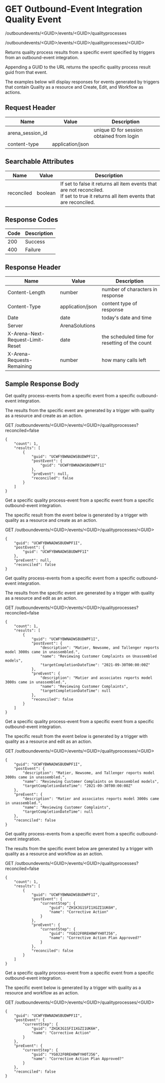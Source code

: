 # GET Outbound-Event Integration Quality Event


/outboundevents/&lt;GUID&gt;/events/&lt;GUID&gt;/qualityprocesses



/outboundevents/&lt;GUID&gt;/events/&lt;GUID&gt;/qualityprocesses/&lt;GUID&gt;

Returns quality process results  from a specific event specified by triggers from an outbound\-event integration.

Appending a GUID to the URL returns the specific quality process result guid from that event.

The examples below will display responses for events generated by triggers that contain Quality as a resource and Create, Edit, and Workflow as actions.

## Request Header

| Name<br> | Value<br> | Description<br> |
|  --- |  --- |  --- | 
| arena_session_id<br> |   | unique ID for session obtained from login<br> |
| content\-type<br> | application/json<br> |   |

## Searchable Attributes

| Name<br> | Value<br> | Description<br> |
|  --- |  --- |  --- | 
| reconciled<br> | boolean<br> | If set to false it returns all item events that are not reconciled.<br>If set to true it returns all item events that are reconciled.<br> |

## Response Codes

| Code<br> | Description<br> |
|  --- |  --- | 
| 200<br> | Success<br> |
| 400<br> | Failure<br> |

## Response Header

| Name<br> | Value<br> | Description<br> |
|  --- |  --- |  --- | 
| Content\-Length<br> | number<br> | number of characters in response<br> |
| Content\-Type<br> | application/json<br> | content type of response<br> |
| Date<br> | date<br> | today's date and time<br> |
| Server<br> | ArenaSolutions<br> |   |
| X\-Arena\-Next\-Request\-Limit\-Reset<br> | date<br> | the scheduled time for resetting of the count<br> |
| X\-Arena\-Requests\-Remaining<br> | number<br> | how many calls left<br> |

## Sample Response Body
Get quality process\-events from a specific event from a specific outbound\-event integration.

The results from the specific event  are generated by a trigger with quality as a resource and create as an action.



GET /outboundevents/&lt;GUID&gt;/events/&lt;GUID&gt;/qualityprocesses?reconciled=false

```
{
    "count": 1,
    "results": [
        {
            "guid": "UCWFYBWNADWSBUDWPF1I",
            "postEvent": {
                "guid": "UCWFYBWNADWSBUDWPF1I"
            },
            "preEvent": null,
            "reconciled": false
        }
    ]
}
```
Get a specific quality process\-event from a specific event from a specific outbound\-event integration.

The specific result from the event below is generated by a trigger with quality as a resource and create as an action.



GET /outboundevents/&lt;GUID&gt;/events/&lt;GUID&gt;/qualityprocesses/&lt;GUID&gt;

```
{
    "guid": "UCWFYBWNADWSBUDWPF1I",
    "postEvent": {
        "guid": "UCWFYBWNADWSBUDWPF1I"
    },
    "preEvent": null,
    "reconciled": false
}
```
Get  quality process\-events from a specific event from a specific outbound\-event integration.

The results from the specific event are generated by a trigger with quality as a resource and edit as an action.



GET /outboundevents/&lt;GUID&gt;/events/&lt;GUID&gt;/qualityprocesses?reconciled=false

```
{
    "count": 1,
    "results": [
        {
            "guid": "UCWFYBWNADWSBUDWPF1I",
            "postEvent": {
                "description": "Matier, Newsome, and Tallenger reports model 3000s came in unassembled.",
                "name": "Reviewing Customer Complaints on Unassembled models",
                "targetCompletionDateTime": "2021-09-30T00:00:00Z"
            },
            "preEvent": {
                "description": "Matier and associates reports model 3000s came in unassembled.",
                "name": "Reviewing Customer Complaints",
                "targetCompletionDateTime": null
            },
            "reconciled": false
        }
    ]
}
```
Get a specific quality process\-event from a specific event from a specific outbound\-event integration.

The specific result from the event below is generated by a trigger with quality as a resource and edit as an action.



GET /outboundevents/&lt;GUID&gt;/events/&lt;GUID&gt;/qualityprocesses/&lt;GUID&gt;

```
{
    "guid": "UCWFYBWNADWSBUDWPF1I",
    "postEvent": {
        "description": "Matier, Newsome, and Tallenger reports model 3000s came in unassembled.",
        "name": "Reviewing Customer Complaints on Unassembled models",
        "targetCompletionDateTime": "2021-09-30T00:00:00Z"
    },
    "preEvent": {
        "description": "Matier and associates reports model 3000s came in unassembled.",
        "name": "Reviewing Customer Complaints",
        "targetCompletionDateTime": null
    },
    "reconciled": false
}
```
Get  quality process\-events from a specific event from a specific outbound\-event integration.

The results from the specific event below are generated by a trigger with quality as a resource and workflow as an action.



GET /outboundevents/&lt;GUID&gt;/events/&lt;GUID&gt;/qualityprocesses?reconciled=false

```
{
    "count": 1,
    "results": [
        {
            "guid": "UCWFYBWNADWSBUDWPF1I",
            "postEvent": {
                "currentStep": {
                    "guid": "ZH1K3G1SFI1XGZI1UK6H",
                    "name": "Corrective Action"
                }
            },
            "preEvent": {
                "currentStep": {
                    "guid": "YG0J2F0REH0WFYH0TJ56",
                    "name": "Corrective Action Plan Approved?"
                }
            },
            "reconciled": false
        }
    ]
}
```
Get a specific quality process\-event from a specific event from a specific outbound\-event integration.

The specific  event below is generated by a trigger with quality as a resource and workflow as an action.




          
        

GET /outboundevents/&lt;GUID&gt;/events/&lt;GUID&gt;/qualityprocesses/&lt;GUID&gt;

```
{
    "guid": "UCWFYBWNADWSBUDWPF1I",
    "postEvent": {
        "currentStep": {
            "guid": "ZH1K3G1SFI1XGZI1UK6H",
            "name": "Corrective Action"
        }
    },
    "preEvent": {
        "currentStep": {
            "guid": "YG0J2F0REH0WFYH0TJ56",
            "name": "Corrective Action Plan Approved?"
        }
    },
    "reconciled": false
}
```
